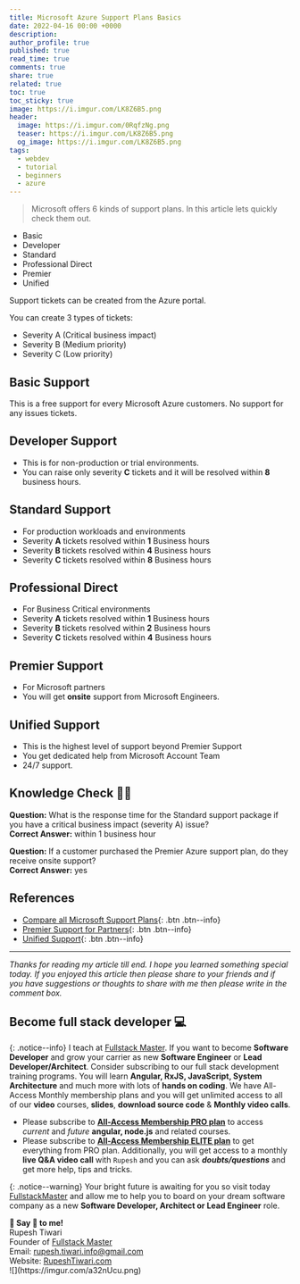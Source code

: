 ```yaml
---
title: Microsoft Azure Support Plans Basics
date: 2022-04-16 00:00 +0000
description:
author_profile: true
published: true
read_time: true
comments: true
share: true
related: true
toc: true
toc_sticky: true
image: https://i.imgur.com/LK8Z6B5.png
header:
  image: https://i.imgur.com/0RqfzNg.png
  teaser: https://i.imgur.com/LK8Z6B5.png
  og_image: https://i.imgur.com/LK8Z6B5.png
tags:
  - webdev
  - tutorial
  - beginners
  - azure
---
```


> Microsoft offers 6 kinds of support plans. In this article lets quickly check them out.

- Basic
- Developer
- Standard
- Professional Direct
- Premier
- Unified

Support tickets can be created from the Azure portal.

You can create 3 types of tickets:

- Severity A (Critical business impact)
- Severity B (Medium priority)
- Severity C (Low priority)

## Basic Support

This is a free support for every Microsoft Azure customers. No support for any issues tickets.

## Developer Support

- This is for non-production or trial environments.
- You can raise only severity **C** tickets and it will be resolved within **8** business hours.

## Standard Support

- For production workloads and environments
- Severity **A** tickets resolved within **1** Business hours
- Severity **B** tickets resolved within **4** Business hours
- Severity **C** tickets resolved within **8** Business hours

## Professional Direct

- For Business Critical environments
- Severity **A** tickets resolved within **1** Business hours
- Severity **B** tickets resolved within **2** Business hours
- Severity **C** tickets resolved within **4** Business hours

## Premier Support

- For Microsoft partners
- You will get **onsite** support from Microsoft Engineers.

## Unified Support

- This is the highest level of support beyond Premier Support
- You get dedicated help from Microsoft Account Team
- 24/7 support.

## Knowledge Check 👨‍🏫

**Question:** What is the response time for the Standard support package if you have a critical business impact (severity A) issue? \
**Correct Answer:** within 1 business hour

**Question:** If a customer purchased the Premier Azure support plan, do they receive onsite support? \
**Correct Answer:** yes

## References

- [Compare all Microsoft Support Plans](https://azure.microsoft.com/en-us/support/plans/){: .btn .btn--info}
- [Premier Support for Partners](https://partner.microsoft.com/en-US/support/microsoft-services-premier-support){: .btn .btn--info}
- [Unified Support](https://www.microsoft.com/en-us/msservices/unified-support-solutions?activetab=pivot1%3aprimaryr4){: .btn .btn--info}

---

_Thanks for reading my article till end. I hope you learned something special today. If you enjoyed this article then please share to your friends and if you have suggestions or thoughts to share with me then please write in the comment box._

## Become full stack developer 💻

{: .notice--info}
I teach at [Fullstack Master](https://www.fullstackmaster.net). If you want to become **Software Developer** and grow your carrier as new **Software Engineer** or **Lead Developer/Architect**. Consider subscribing to our full stack development training programs. You will learn **Angular, RxJS, JavaScript, System Architecture** and much more with lots of **hands on coding**. We have All-Access Monthly membership plans and you will get unlimited access to all of our **video** courses, **slides**, **download source code** & **Monthly video calls**.

- Please subscribe to **[All-Access Membership PRO plan](https://www.fullstackmaster.net/pro)** to access _current_ and _future_ **angular, node.js** and related courses.
- Please subscribe to **[All-Access Membership ELITE plan](https://www.fullstackmaster.net/elite)** to get everything from PRO plan. Additionally, you will get access to a monthly **live Q&A video call** with `Rupesh` and you can ask **_doubts/questions_** and get more help, tips and tricks.

{: .notice--warning}
Your bright future is awaiting for you so visit today [FullstackMaster](www.fullstackmaster.net) and allow me to help you to board on your dream software company as a new **Software Developer, Architect or Lead Engineer** role.

<div class="notice--success">
<strong>💖 Say 👋 to me!</strong>
<br>Rupesh Tiwari
<br>Founder of <a href="https://www.fullstackmaster.net">Fullstack Master </a>
<br>Email: <a href="mailto:rupesh.tiwari.info@gmail.com?subject=Hi">rupesh.tiwari.info@gmail.com</a>
<br>Website: <a href="https://www.rupeshtiwari.com">RupeshTiwari.com </a>
</div>
![](https://imgur.com/a32nUcu.png)
